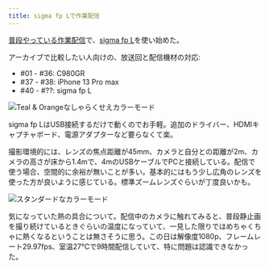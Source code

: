```yaml
---
title: sigma fp Lで作業配信
---
```

[普段やっている作業配信](https://www.youtube.com/c/r7kamura)で、[sigma fp L](https://www.amazon.co.jp/dp/B0916G94WV)を使い始めた。

アーカイブで比較したい人向けの、放送回と配信機材の対応:

*   #01 - #36: C980GR
*   #37 - #38: iPhone 13 Pro max
*   #40 - #??: sigma fp L

![](https://lh3.googleusercontent.com/docs/AG8NV2YW25ijPo0U0wyUAN1xNKOJTZRzJf-C_HMjqMH3tDm15OpmMpK6qSSTClJrDIaqIVUNMI_uES-8nygpP4o1BMwQcoZLn1xu1kxbiS7xl1o_DOr4sa2okq6MMmqsnpZ6HgB2MJjgqe_k2GIRDyA3S9S7FSm2mEkOqv2hpwzWkDDK23VWf6ymj2thp-kyodrPIAEQX6uigT5vfeT5iYNuPGdBV3KiUpz0lPgZnqo4N1vmZyvRruOJodrvZt2IYmsYJM3WWzy_jgwX927g1Lgn-8S5jx56OOyLEIC1k-kHh52_nYejufWvJHE4TyY9KX-MN4pt7NQCcFd5FgwI697CrPlk7MYcTwegx0cXMSSV0yqeeujcNAROlFVVGmBcW94UvxjaRUjnL1mNcebw8FHL2PgsUp-nAtNI90DxFC10BwnHjHVzWUsiOd8o45wnqZhf4U9hrPzcrb_MrKeylaXe6eEkUHtHurl7io_SsRIVvHkVRw7Nlj44JONMB3Psp0-po7Rv9L3sHuxIaq1fngw_ZaE1EyxXRZzYPwD21B2gyZ67xtslNUozu6Ibr5hVkhtLKq7jYHSbRqkbUPgLUkWEw_b4edbz8bnAUsTOLcUp24Nf_O6LouqbmL77QEqutRDTK81xmUIkMAffmJ-IGfeXnToMXmNRVncX2yq7Ax18KGBezneF53VcEoDU2VJnzb5bRl6AMBJx7M8TpxN7c5uIDmi6-Neu1TbvMqUxNkJc1eGWyA7_J8CuSr_p9GM9S490HjekMlquYlXcZ1slAfEgnvQ7YOfR9NvMzEl0TE8sR1asmq9dncxztbzOlE3kXaLT-rwAnFgwMSgpjbgxN5HDwEwbeP3tDrGOldgz52yw26l0_aQgJAXrSPxgPIxcG9QcItWthFXGu0DBAoN_3Et89Sep6bKM8QnKCA0JzWyy3RvMnZ1o_TGMSgYfc4HQ5m0gXe7PQPP1NGOZkPCUE8XOiVXGypiQQHbfPCNXOIA-5I0o9_-ZXFnsE83nP5O6e_MklUTgHc_cNDD6DDD35eQLZ1DO2naJxQyN0EC7oyc8ylctEH7mYHhomtBg56Hp4QXaHTLPWsb5yIoDS8NGCiCRKlwn6nZT24LTFqqQTQutopxLqcaxMLQ2je6w9cZS07EIav33pTaHefhOqc7Xjxo5Cw8IXBqutdWgFSC5jNfxBb2vQ_FO12hgaIL67vX3eBCc9HSia9tNg03xl_2jPJDnH-Wk0xvvUQgkNypq1JPR7PhxwIOp "Teal & Orangeなしゃらくせえカラーモード")

sigma fp LはUSB接続するだけで動くのでお手軽。追加のドライバー、HDMIキャプチャボード、電源アダプターなど要らなくて楽。

撮影環境的には、レンズの焦点距離が45mm、カメラと自分との距離が2m、カメラの高さが床から1.4mで、4mのUSBケーブルでPCと接続している。配信で使う場合、空間的に余裕が無いことが多い。基本的にはもう少し広角のレンズを使った方が良いように感じている。標準ズームレンズぐらいが丁度良いかも。

![](https://lh3.googleusercontent.com/docs/AG8NV2Y9vGt4Isj8Ga8ZOF-3w6lf8AqUmCAkP4ZFSqEec21lB1hcRo88nHTjY9nPJwin5ozFOllCVYAAT91gsU1CBetU6K0cXVAjlnkN1lHZLqTgWcKbrXWlZu6KO-iokk5CPHjHcKHOyRS9-_Y8ILiqGkuQAsQIT4ZL4NMH1SLGYXRkJw_tBEZje6s1BsJb90bUnVh8_uPFuHNyRAViU8PMvdcFl5Wo37pP-e1IrRWL0CXplWh3ezWrq7mxWrKFBMC-zbLt-OrrTyKdD8PUH_5IcDYeDmDkbTZ2JfbcuCW6qDAi-tcV700qZU_6A-DTEDxyFY4DjT1QNMBEMY52WVfNkLILLBy2Y-TQlp-bzsDsZp_NH52Voe8cUhbu7npHzkfGnKG04K8iAFQAEyrhzWyEO2hW84xm2EBa0TRhTKnCtov89gPcO9xVayWTibLMjFMh_zEDEu3LHgPQwws5pA8EfltoNSnRelEavYRldnaHWS3viuWOrXfN-09l12K3fzlN7reQq69bm8v4Tpyx_h0kjFQPxZvO8rbMxzludBsD-06AhxWxtqNnlRVjuo0gy8oAf0khXSRlMqP02PGPXmu3_y6KPkMH65nJZO4xWzyAnRcB5jc28p028tCHIjF9_Ndz0WlSehoZnw6Lpeua0BQya2t060UaqT4BIDuG56pKXmR9uYSx0L6cTTkvbxwVSfPPTGfK_hrraawTALyWEi6l_Boinvizv7WpQg6pPQK7O-aGjeny8w8SiD-lcirSXM6W_8estuHhchc8JKSKhivzZC129GiEWL2WfzxN8IflhZZAnYwJY03eYBi6Uva8miOzCxNAJ8Llc63p1yDX7PYBqJnGmvLso5xLaxL5sq_nTxvevAyaKhkX-8L9dwJKZpZfk06kG-m_sfW4g96hq2J03XomCCwPumhfPYWfufjLMP4_PHiFE3Pdv0uoyeh6L76V_hrvkucDaOIjrJjBgXvFJ32dgiPxGmYq83PF4uvMkM2wJB3APr_ZilYPJuZ_wreCQX7Q1ci-yObeIEvZife-rA3tsKVxcMi9RjnAgTdgVy-gAgJAqZjdAAC9VmGE9YOX5ZM4e0lqxpqJ5M8P7lFaOlw5v1Ro4eB4eRgHADW63_8g8xBuI2CXt6AGvm6TUe-m9KdG5nckNtm3JheP_DlAMc0QX_JCbtGSvcbKjM76YWJAo7MJt_XQJjTSwvPLjkr26nS8jUojwyUt95DhEHvb1-MXX0nfseLw1eRqDdawBAPqo0Bh "スタンダードなカラーモード")

気になっていた熱の具合について。配信中のカメラに触れてみると、普段静止画を撮り続けているときぐらいの温度になっていて、一見した限りではめちゃくちゃに熱くなるということは無さそうに思う。この日は解像度1080p、フレームレート29.97fps、室温27℃で9時間配信していて、特に問題は認識できなかった。
